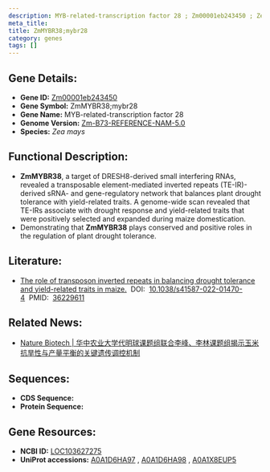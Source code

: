 ```yaml
---
description: MYB-related-transcription factor 28 ; Zm00001eb243450 ; Zea mays
meta_title:
title: ZmMYBR38;mybr28
category: genes
tags: []
---
```


## Gene Details:
- **Gene ID:**	[Zm00001eb243450](https://www.maizegdb.org/gene_center/gene/Zm00001eb243450)
- **Gene Symbol:** ZmMYBR38;mybr28
- **Gene Name:** MYB-related-transcription factor 28
- **Genome Version:** [Zm-B73-REFERENCE-NAM-5.0](https://www.maizegdb.org/genome/assembly/Zm-B73-REFERENCE-NAM-5.0)
- **Species:** *Zea mays*

## Functional Description:
   - **ZmMYBR38**, a target of DRESH8-derived small interfering RNAs, revealed a transposable element-mediated inverted repeats (TE-IR)-derived sRNA- and gene-regulatory network that balances plant drought tolerance with yield-related traits. A genome-wide scan revealed that TE-IRs associate with drought response and yield-related traits that were positively selected and expanded during maize domestication.
   - Demonstrating that **ZmMYBR38** plays conserved and positive roles in the regulation of plant drought tolerance.

## Literature:
   - [The role of transposon inverted repeats in balancing drought tolerance and yield-related traits in maize.]( https://www.nature.com/articles/s41587-022-01470-4)&nbsp;&nbsp;DOI:&nbsp;&nbsp;[10.1038/s41587-022-01470-4](https://www.nature.com/articles/s41587-022-01470-4)&nbsp;&nbsp;PMID:&nbsp;&nbsp;[36229611](https://pubmed.ncbi.nlm.nih.gov/36229611/)

## Related News:
   - [Nature Biotech | 华中农业大学代明球课题组联合李峰、李林课题组揭示玉米抗旱性与产量平衡的关键遗传调控机制](https://mp.weixin.qq.com/s?__biz=Mzg3MDEwNDEyMg==&mid=2247539530&idx=2&sn=e3f7a3a650a4dcb7d81c2fb56b314b63&chksm=ce90f61ff9e77f0988f1a4d8a2d3a651c3d5e2ae3d347f6bf5cfb4ee2d24765827b2919aa480&scene=27#wechat_redirect)

## Sequences:
- **CDS Sequence:**
- **Protein Sequence:**

## Gene Resources:
- **NCBI ID:** [LOC103627275](https://www.ncbi.nlm.nih.gov/gene/?term=LOC103627275)
- **UniProt accessions:** [A0A1D6HA97](https://www.uniprot.org/uniprotkb/A0A1D6HA97/entry)&nbsp;,&nbsp;[A0A1D6HA98](https://www.uniprot.org/uniprotkb/A0A1D6HA98/entry)&nbsp;,&nbsp;[A0A1X8EUP5](https://www.uniprot.org/uniprotkb/A0A1X8EUP5/entry)
